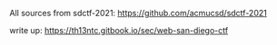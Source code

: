 All sources from sdctf-2021: https://github.com/acmucsd/sdctf-2021

write up: https://th13ntc.gitbook.io/sec/web-san-diego-ctf
